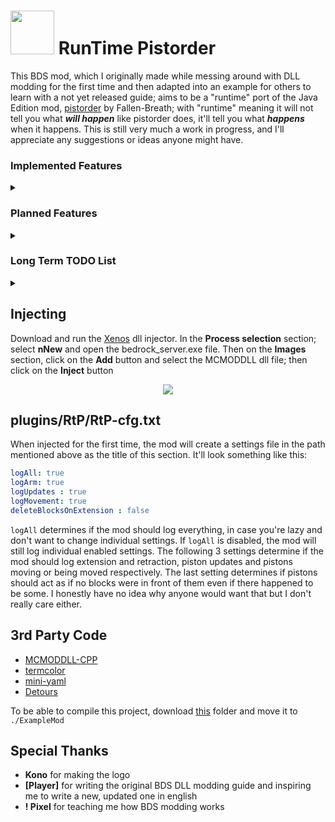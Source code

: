 # <img src="https://cdn.discordapp.com/attachments/853624220306898974/973669248666828860/RTPLogo.png" width="70" height="70"/> RunTime Pistorder

This BDS mod, which I originally made while messing around with DLL modding for the first time and then adapted into an example for others to learn with a not yet released guide; aims to be a "runtime" port of the Java Edition mod, [pistorder](https://github.com/Fallen-Breath/pistorder) by Fallen-Breath; with "runtime" meaning it will not tell you what ***will happen*** like pistorder does, it'll tell you what ***happens*** when it happens. 
This is still very much a work in progress, and I'll appreciate any suggestions or ideas anyone might have. 

### Implemented Features

<details>
<summary></summary>
<br>
As of the time of writing this, the mod will log:
   <ul>
      <li>Piston updates</li>
      <li>Piston extension</li>
      <li>Piston retraction</li>
      <li>Pistons being moved</li>
  </ul> 
  As well as their types and coordinates
</details>

### Planned Features

<details>
<summary></summary>
<br>
   <ul>
      <li>Logging when and why a piston was unable to extend</li>
      <li>Logging in which tick something happens to a piston</li>
  </ul> 
</details>

### Long Term TODO List

<details>
<summary></summary>
<br>
   <ul>
      <li>Setting to ignore pistons at the specified coordinates</li>
      <li>Piston "naming" to recognize them easily</li>
  </ul> 
</details>

## Injecting

Download and run the [Xenos](https://github.com/DarthTon/Xenos) dll injector. In the **Process selection** section; select **nNew** and open the bedrock_server.exe file. Then on the **Images** section, click on the **Add** button and select the MCMODDLL dll file; then click on the **Inject** button

<p align="center">
  <img src="https://user-images.githubusercontent.com/81709312/143133453-861be19d-86f5-4277-be48-488f8263e6cd.png" />
</p>

## plugins/RtP/RtP-cfg.txt

When injected for the first time, the mod will create a settings file in the path mentioned above as the title of this section. It'll look something like this:
```yaml
logAll: true
logArm: true
logUpdates : true
logMovement: true
deleteBlocksOnExtension : false
```
`logAll` determines if the mod should log everything, in case you're lazy and don't want to change individual settings. If `logAll` is disabled, the mod will still log individual enabled settings. The following 3 settings determine if the mod should log extension and retraction, piston updates and pistons moving or being moved respectively. The last setting determines if pistons should act as if no blocks were in front of them even if there happened to be some. I honestly have no idea why anyone would want that but I don't really care either.

## 3rd Party Code

- [MCMODDLL-CPP](https://github.com/zhkj-liuxiaohua/MCMODDLL-CPP)
- [termcolor](https://github.com/ikalnytskyi/termcolor)
- [mini-yaml](https://github.com/jimmiebergmann/mini-yaml)
- [Detours](https://github.com/microsoft/Detours)

To be able to compile this project, download [this](https://github.com/jimmiebergmann/mini-yaml/tree/master/yaml) folder and move it to `./ExampleMod`

## Special Thanks

- **Kono** for making the logo
- **[Player]** for writing the original BDS DLL modding guide and inspiring me to write a new, updated one in english
- **! Pixel** for teaching me how BDS modding works
